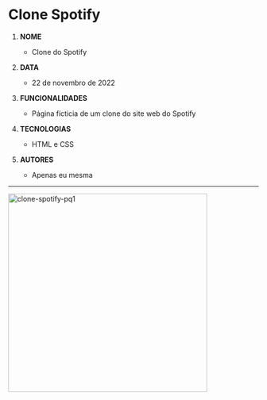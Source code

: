 # Clone Spotify

1. **NOME** 
   - Clone do Spotify
   
2. **DATA** 
   - 22 de novembro de 2022

3. **FUNCIONALIDADES** 
   - Página fícticia de um clone do site web do Spotify

4. **TECNOLOGIAS** 
   - HTML e CSS

5. **AUTORES** 
   - Apenas eu mesma
   
---

<img width="400" alt="clone-spotify-pq1" src="https://user-images.githubusercontent.com/110750885/229002488-41e61c41-454e-4787-90b6-29aa910ff682.png">
